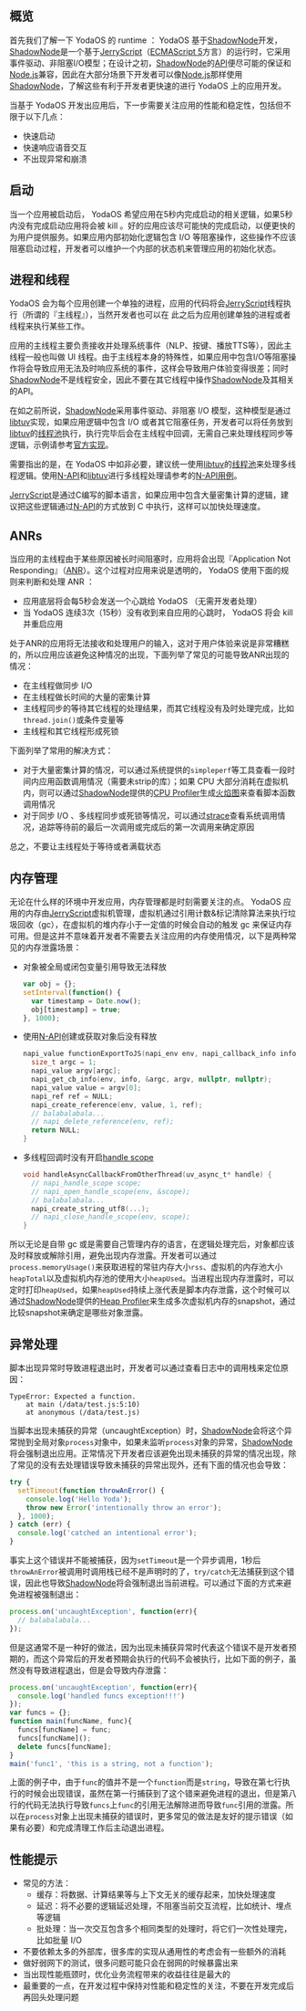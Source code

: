 ## 概览

首先我们了解一下 YodaOS 的 runtime ： YodaOS 基于[ShadowNode](https://github.com/Rokid/ShadowNode)开发，[ShadowNode](https://github.com/Rokid/ShadowNode)是一个基于[JerryScript](https://github.com/Rokid/ShadowNode/tree/master/deps/jerry)（[ECMAScript 5](https://www.w3schools.com/js/js_es5.asp)方言）的运行时，它采用事件驱动、非阻塞I/O模型；在设计之初，[ShadowNode](https://github.com/Rokid/ShadowNode)的[API](https://github.com/Rokid/ShadowNode/blob/master/docs/api/README.md)便尽可能的保证和[Node.js](https://nodejs.org)兼容，因此在大部分场景下开发者可以像[Node.js](https://nodejs.org)那样使用[ShadowNode](https://github.com/Rokid/ShadowNode)，了解这些有利于开发者更快速的进行 YodaOS 上的应用开发。

当基于 YodaOS 开发出应用后，下一步需要关注应用的性能和稳定性，包括但不限于以下几点：

- 快速启动
- 快速响应语音交互
- 不出现异常和崩溃

## 启动

当一个应用被启动后， YodaOS 希望应用在5秒内完成启动的相关逻辑，如果5秒内没有完成启动应用将会被 kill 。好的应用应该尽可能快的完成启动，以便更快的为用户提供服务。如果应用内部初始化逻辑包含 I/O 等阻塞操作，这些操作不应该阻塞启动过程，开发者可以维护一个内部的状态机来管理应用的初始化状态。

## 进程和线程

 YodaOS 会为每个应用创建一个单独的进程，应用的代码将会[JerryScript](https://github.com/Rokid/ShadowNode/tree/master/deps/jerry)线程执行（所谓的『主线程』），当然开发者也可以在	此之后为应用创建单独的进程或者线程来执行某些工作。

应用的主线程主要负责接收并处理系统事件（NLP、按键、播放TTS等），因此主线程一般也叫做 UI 线程。由于主线程本身的特殊性，如果应用中包含I/O等阻塞操作将会导致应用无法及时响应系统的事件，这样会导致用户体验变得很差；同时[ShadowNode](https://github.com/Rokid/ShadowNode)不是线程安全，因此不要在其它线程中操作[ShadowNode](https://github.com/Rokid/ShadowNode)及其相关的API。

在如之前所说，[ShadowNode](https://github.com/Rokid/ShadowNode)采用事件驱动、非阻塞 I/O 模型，这种模型是通过[libtuv](https://github.com/Rokid/ShadowNode/tree/master/deps/libtuv)实现，如果应用逻辑中包含 I/O 或者其它阻塞任务，开发者可以将任务放到[libtuv](https://github.com/Rokid/ShadowNode/tree/master/deps/libtuv)的[线程池](http://docs.libuv.org/en/v1.x/threadpool.html)执行，执行完毕后会在主线程中回调，无需自己来处理线程同步等逻辑，示例请参考[官方实现](https://github.com/libuv/libuv/blob/e4087dedf837f415056a45a838f639a3d9dc3ced/docs/code/queue-work/main.c)。

需要指出的是，在 YodaOS 中如非必要，建议统一使用[libtuv](https://github.com/Rokid/ShadowNode/tree/master/deps/libtuv)的[线程池](http://docs.libuv.org/en/v1.x/threadpool.html)来处理多线程逻辑。使用[N-API](https://nodejs.org/docs/latest/api/n-api.html)和[libtuv](https://github.com/Rokid/ShadowNode/tree/master/deps/libtuv)进行多线程处理请参考的[N-API用例](https://github.com/Rokid/ShadowNode/tree/bc244fe51236ddc70a3fae85a888594d99fd8e7f/test/napi)。

[JerryScript](https://github.com/Rokid/ShadowNode/tree/master/deps/jerry)是通过C编写的脚本语言，如果应用中包含大量密集计算的逻辑，建议把这些逻辑通过[N-API](https://nodejs.org/docs/latest/api/n-api.html)的方式放到 C 中执行，这样可以加快处理速度。

## ANRs

当应用的主线程由于某些原因被长时间阻塞时，应用将会出现『Application Not Responding』（[ANR](https://developer.android.com/topic/performance/vitals/anr)）。这个过程对应用来说是透明的， YodaOS 使用下面的规则来判断和处理 ANR ：

- 应用底层将会每5秒会发送一个心跳给 YodaOS （无需开发者处理）
- 当 YodaOS 连续3次（15秒）没有收到来自应用的心跳时， YodaOS 将会 kill 并重启应用

处于ANR的应用将无法接收和处理用户的输入，这对于用户体验来说是非常糟糕的，所以应用应该避免这种情况的出现，下面列举了常见的可能导致ANR出现的情况：

- 在主线程做同步 I/O
- 在主线程做长时间的大量的密集计算
- 主线程同步的等待其它线程的处理结果，而其它线程没有及时处理完成，比如`thread.join()`或条件变量等
- 主线程和其它线程形成死锁

下面列举了常用的解决方式：

- 对于大量密集计算的情况，可以通过系统提供的`simpleperf`等工具查看一段时间内应用函数调用情况（需要未strip的库）；如果 CPU 大部分消耗在虚拟机内，则可以通过[ShadowNode](https://github.com/Rokid/ShadowNode)提供的[CPU Profiler](https://github.com/Rokid/ShadowNode/blob/bc244fe51236ddc70a3fae85a888594d99fd8e7f/docs/devs/Optimization-Tips.md#cpu-profiler)生成[火焰图](http://www.brendangregg.com/flamegraphs.html)来查看脚本函数调用情况
- 对于同步 I/O 、多线程同步或死锁等情况，可以通过[strace](https://linux.die.net/man/1/strace)查看系统调用情况，追踪等待前的最后一次调用或完成后的第一次调用来确定原因

总之，不要让主线程处于等待或者满载状态

## 内存管理

无论在什么样的环境中开发应用，内存管理都是时刻需要关注的点。 YodaOS 应用的内存由[JerryScript](https://github.com/Rokid/ShadowNode/tree/master/deps/jerry)虚拟机管理，虚拟机通过引用计数&标记清除算法来执行垃圾回收（gc），在虚拟机的堆内存小于一定值的时候会自动的触发 gc 来保证内存可用。但是这并不意味着开发者不需要去关注应用的内存使用情况，以下是两种常见的内存泄露场景：

- 对象被全局或闭包变量引用导致无法释放

  ```js
  var obj = {};
  setInterval(function() {
    var timestamp = Date.now();
    obj[timestamp] = true;
  }, 1000);
  ```

- 使用[N-API](https://github.com/Rokid/ShadowNode/tree/bc244fe51236ddc70a3fae85a888594d99fd8e7f/test/napi)创建或获取对象后没有释放

  ```c
  napi_value functionExportToJS(napi_env env, napi_callback_info info) {
    size_t argc = 1;
    napi_value argv[argc];
    napi_get_cb_info(env, info, &argc, argv, nullptr, nullptr);
    napi_value value = argv[0];
    napi_ref ref = NULL;
    napi_create_reference(env, value, 1, ref);
    // balabalabala...
    // napi_delete_reference(env, ref);
    return NULL;   
  }
  ```

- 多线程回调时没有开启[handle scope](https://nodejs.org/docs/latest/api/n-api.html#n_api_napi_open_handle_scope)

  ```c
  void handleAsyncCallbackFromOtherThread(uv_async_t* handle) {
    // napi_handle_scope scope;
    // napi_open_handle_scope(env, &scope);
    // balabalabala...
    napi_create_string_utf8(...);
    // napi_close_handle_scope(env, scope);
  }
  ```

所以无论是自带 gc 或是需要自己管理内存的语言，在逻辑处理完后，对象都应该及时释放或解除引用，避免出现内存泄露。开发者可以通过`process.memoryUsage()`来获取进程的常驻内存大小`rss`、虚拟机的内存池大小`heapTotal`以及虚拟机内存池的使用大小`heapUsed`。当进程出现内存泄露时，可以定时打印`heapUsed`，如果`heapUsed`持续上涨代表是脚本内存泄露，这个时候可以通过[ShadowNode](https://github.com/Rokid/ShadowNode)提供的[Heap Profiler](https://github.com/Rokid/ShadowNode/blob/bc244fe51236ddc70a3fae85a888594d99fd8e7f/docs/devs/Optimization-Tips.md#heap-profiler)来生成多次虚拟机内存的snapshot，通过比较snapshot来确定是哪些对象泄露。

## 异常处理

脚本出现异常时导致进程退出时，开发者可以通过查看日志中的调用栈来定位原因：

```shell
TypeError: Expected a function.
    at main (/data/test.js:5:10)
    at anonymous (/data/test.js)
```

当脚本出现未捕获的异常（uncaughtException）时，[ShadowNode](https://github.com/Rokid/ShadowNode)会将这个异常抛到全局对象`process`对象中，如果未监听`process`对象的异常，[ShadowNode](https://github.com/Rokid/ShadowNode)将会强制退出应用。正常情况下开发者应该避免出现未捕获的异常的情况出现，除了常见的没有去处理错误导致未捕获的异常出现外，还有下面的情况也会导致：

```js
try {
  setTimeout(function throwAnError() {
    console.log('Hello Yoda');
    throw new Error('intentionally throw an error');
  }, 1000);
} catch (err) {
  console.log('catched an intentional error');
}
```

事实上这个错误并不能被捕获，因为`setTimeout`是一个异步调用，1秒后`throwAnError`被调用时调用栈已经不是声明时的了，`try/catch`无法捕获到这个错误，因此也导致[ShadowNode](https://github.com/Rokid/ShadowNode)将会强制退出当前进程。可以通过下面的方式来避免进程被强制退出：

```js
process.on('uncaughtException', function(err){
  // balabalabala...
});
```

但是这通常不是一种好的做法，因为出现未捕获异常时代表这个错误不是开发者预期的，而这个异常后的开发者预期会执行的代码不会被执行，比如下面的例子，虽然没有导致进程退出，但是会导致内存泄露：

```js
process.on('uncaughtException', function(err){
  console.log('handled funcs exception!!!')
});
var funcs = {};
function main(funcName, func){
  funcs[funcName] = func;
  funcs[funcName]();
  delete funcs[funcName];
}
main('func1', 'this is a string, not a function');
```

上面的例子中，由于`func`的值并不是一个`function`而是`string`，导致在第七行执行的时候会出现错误，虽然在第一行捕获到了这个错来避免进程的退出，但是第八行的代码无法执行导致`funcs`上`func`的引用无法解除进而导致`func`引用的泄露。所以在`process`对象上出现未捕获的错误时，更多常见的做法是友好的提示错误（如果有必要）和完成清理工作后主动退出进程。

## 性能提示

- 常见的方法：
  - 缓存：将数据、计算结果等与上下文无关的缓存起来，加快处理速度
  - 延迟：将不必要的逻辑延迟处理，不阻塞当前交互流程，比如统计、埋点等逻辑
  - 批处理：当一次交互包含多个相同类型的处理时，将它们一次性处理完，比如批量 I/O
- 不要依赖太多的外部库，很多库的实现从通用性的考虑会有一些额外的消耗
- 做好弱网下的测试，很多问题可能只会在弱网的时候暴露出来
- 当出现性能瓶颈时，优化业务流程带来的收益往往是最大的
- 最重要的一点，在开发过程中保持对性能和稳定性的关注，不要在开发完成后再回头处理问题
